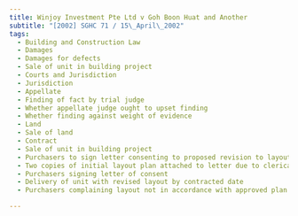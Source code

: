 ```yaml
---
title: Winjoy Investment Pte Ltd v Goh Boon Huat and Another
subtitle: "[2002] SGHC 71 / 15\_April\_2002"
tags:
  - Building and Construction Law
  - Damages
  - Damages for defects
  - Sale of unit in building project
  - Courts and Jurisdiction
  - Jurisdiction
  - Appellate
  - Finding of fact by trial judge
  - Whether appellate judge ought to upset finding
  - Whether finding against weight of evidence
  - Land
  - Sale of land
  - Contract
  - Sale of unit in building project
  - Purchasers to sign letter consenting to proposed revision to layout
  - Two copies of initial layout plan attached to letter due to clerical mistake
  - Purchasers signing letter of consent
  - Delivery of unit with revised layout by contracted date
  - Purchasers complaining layout not in accordance with approved plan

---
```


